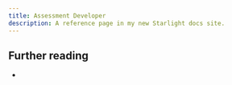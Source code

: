 ```yaml
---
title: Assessment Developer
description: A reference page in my new Starlight docs site.
---
```




## Further reading
- 